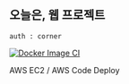 ## 오늘은, 웹 프로젝트

`auth : corner`

[![Docker Image CI](https://github.com/Eight-Corner/diary_web_api/actions/workflows/docker-image.yml/badge.svg?branch=Dev1)](https://github.com/Eight-Corner/diary_web_api/actions/workflows/docker-image.yml)

AWS EC2 / AWS Code Deploy 

